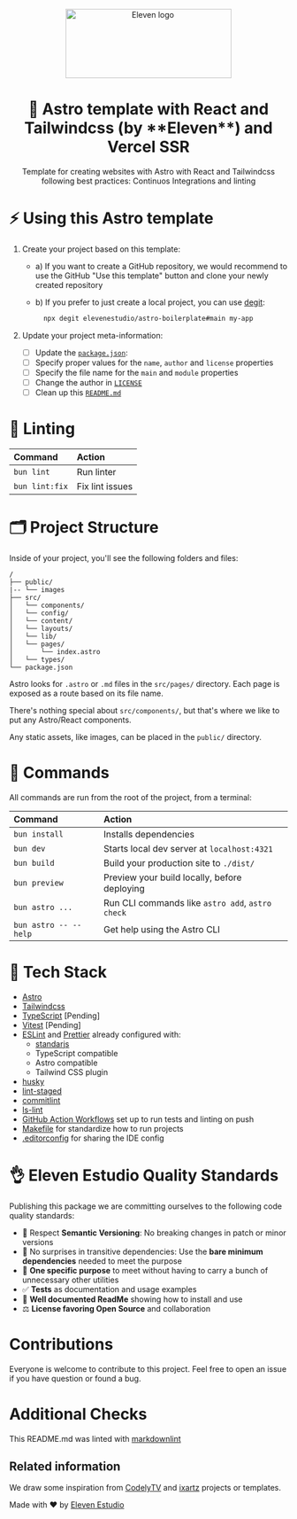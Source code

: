 <p align="center">
  <a href="https://elevenestudio.com">
    <img src="https://drive.google.com/uc?id=1y3czp-T2PxOi2R72PqOoFVGw4lACsSWA&export=download" width="300px" height="125px" alt="Eleven logo"/>
  </a>
</p>

<h1 align="center">
  🚀 Astro template with React and Tailwindcss (by **Eleven**) and Vercel SSR
</h1>

<p align="center">
  Template for creating websites with Astro with React and Tailwindcss following best practices: Continuos Integrations and linting
</p>

# ⚡️ **Using this Astro template**

1. Create your project based on this template:
    - a) If you want to create a GitHub repository, we would recommend to use the GitHub "Use this template" button and clone your newly created repository
    - b) If you prefer to just create a local project, you can use [degit](https://github.com/Rich-Harris/degit):

        ```bash
          npx degit elevenestudio/astro-boilerplate#main my-app
        ```

2. Update your project meta-information:
    - [ ] Update the [`package.json`](./package.json):
    - [ ] Specify proper values for the `name`, `author` and `license` properties
    - [ ] Specify the file name for the `main` and `module` properties
    - [ ] Change the author in [`LICENSE`](./package.json)
    - [ ] Clean up this [`README.md`](https://github.com/elevenestudio/astro-template-eleven/blob/main/README.md)

# 🔦 **Linting**

| Command                   | Action                                           |
| :------------------------ | :----------------------------------------------- |
| `bun lint`               | Run linter                                       |
| `bun lint:fix`           | Fix lint issues                                  |

# 🗂️ **Project Structure**

Inside of your project, you'll see the following folders and files:

```
/
├── public/
|-- └── images
├── src/
│   └── components/
│   └── config/
│   └── content/
│   └── layouts/
│   └── lib/
│   └── pages/
│       └── index.astro
│   └── types/
└── package.json
```

Astro looks for `.astro` or `.md` files in the `src/pages/` directory. Each page is exposed as a route based on its file name.

There's nothing special about `src/components/`, but that's where we like to put any Astro/React components.

Any static assets, like images, can be placed in the `public/` directory.

# 🧞 **Commands**

All commands are run from the root of the project, from a terminal:

| Command                   | Action                                           |
| :------------------------ | :----------------------------------------------- |
| `bun install`             | Installs dependencies                            |
| `bun dev`             | Starts local dev server at `localhost:4321`      |
| `bun build`           | Build your production site to `./dist/`          |
| `bun preview`         | Preview your build locally, before deploying     |
| `bun astro ...`       | Run CLI commands like `astro add`, `astro check` |
| `bun astro -- --help` | Get help using the Astro CLI                     |

# 🌈 **Tech Stack**

- [Astro](https://astro.build/)
- [Tailwindcss](https://tailwindcss.com/)
- [TypeScript](https://www.typescriptlang.org) [Pending]
- [Vitest](https://vitest.dev/) [Pending]
- [ESLint](https://eslint.org) and [Prettier](https://prettier.io) already configured with:
  - [standarjs](https://standardjs.com/)
  - TypeScript compatible
  - Astro compatible
  - Tailwind CSS plugin
- [husky](https://typicode.github.io/husky/)
- [lint-staged](https://github.com/okonet/lint-staged)
- [commitlint](https://commitlint.js.org/#/)
- [ls-lint](https://ls-lint.org/)
- [GitHub Action Workflows](https://github.com/features/actions) set up to run tests and linting on push
- [Makefile](https://github.com/CodelyTV/typescript-react_library-vite_template/blob/main/Makefile) for standardize how to run projects
- [.editorconfig](https://editorconfig.org) for sharing the IDE config

# 👌 **Eleven Estudio Quality Standards**

Publishing this package we are committing ourselves to the following code quality standards:

- 🤝 Respect **Semantic Versioning**: No breaking changes in patch or minor versions
- 🤏 No surprises in transitive dependencies: Use the **bare minimum dependencies** needed to meet the purpose
- 🎯 **One specific purpose** to meet without having to carry a bunch of unnecessary other utilities
- ✅ **Tests** as documentation and usage examples
- 📖 **Well documented ReadMe** showing how to install and use
- ⚖️ **License favoring Open Source** and collaboration

# **Contributions**

Everyone is welcome to contribute to this project. Feel free to open an issue if you have question or found a bug.

# **Additional Checks**

This README.md was linted with
[markdownlint](https://github.com/DavidAnson/vscode-markdownlint)

## **Related information**

We draw some inspiration from [CodelyTV](https://github.com/CodelyTV) and [ixartz](https://github.com/ixartz/Astro-boilerplate) projects or templates.

Made with ♥ by [Eleven Estudio](https://elevenestudio.com)
